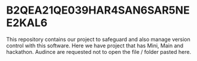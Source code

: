 # B2QEA21QE039HAR4SAN6SAR5NEE2KAL6

This repository contains our project to safeguard and also manage version control with this software.
Here we have project that has Mini, Main and hackathon.
Audince are requested not to open the file / folder pasted here.
